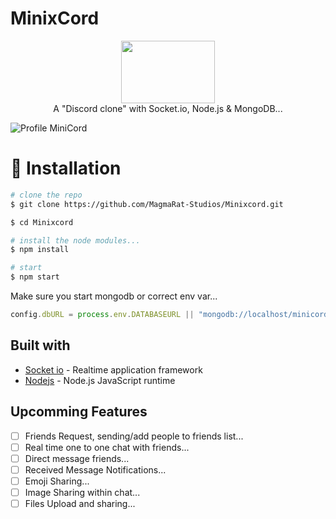 # MinixCord
<p align="center">
  <img width="150" height="100" src="https://github.com/ThalKod/discord-clone/blob/master/MiniCord.png"> </br>
  A "Discord clone" with Socket.io, Node.js &amp; MongoDB... 
</p>

![Profile MiniCord](https://github.com/ThalKod/discord-clone/blob/master/Profile_Screen.png)


# :floppy_disk: Installation

```bash
# clone the repo
$ git clone https://github.com/MagmaRat-Studios/Minixcord.git

$ cd Minixcord

# install the node modules...
$ npm install

# start
$ npm start
```
Make sure you start mongodb or correct env var...
```js
config.dbURL = process.env.DATABASEURL || "mongodb://localhost/minicord";
```


## Built with

* [Socket io](https://github.com/socketio/socket.io) - Realtime application framework
* [Nodejs](https://github.com/nodejs/node) - Node.js JavaScript runtime

## Upcomming Features
- [ ] Friends Request, sending/add people to friends list...
- [ ] Real time one to one chat with friends...
- [ ] Direct message friends...
- [ ] Received Message Notifications...
- [ ] Emoji Sharing...
- [ ] Image Sharing within chat...
- [ ] Files Upload and sharing...
